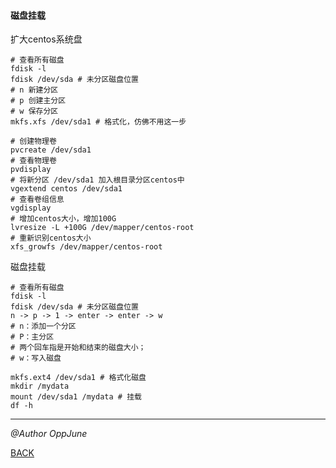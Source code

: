 #### 磁盘挂载

扩大centos系统盘

```shell
# 查看所有磁盘
fdisk -l
fdisk /dev/sda # 未分区磁盘位置
# n 新建分区
# p 创建主分区
# w 保存分区
mkfs.xfs /dev/sda1 # 格式化，仿佛不用这一步

# 创建物理卷
pvcreate /dev/sda1
# 查看物理卷
pvdisplay
# 将新分区 /dev/sda1 加入根目录分区centos中
vgextend centos /dev/sda1
# 查看卷组信息
vgdisplay
# 增加centos大小，增加100G
lvresize -L +100G /dev/mapper/centos-root
# 重新识别centos大小
xfs_growfs /dev/mapper/centos-root
```
磁盘挂载

```shell
# 查看所有磁盘
fdisk -l
fdisk /dev/sda # 未分区磁盘位置
n -> p -> 1 -> enter -> enter -> w
# n：添加一个分区
# P：主分区
# 两个回车指是开始和结束的磁盘大小；
# w：写入磁盘

mkfs.ext4 /dev/sda1 # 格式化磁盘
mkdir /mydata
mount /dev/sda1 /mydata # 挂载
df -h
```





------

*@Author OppJune*

[BACK](../README.md)